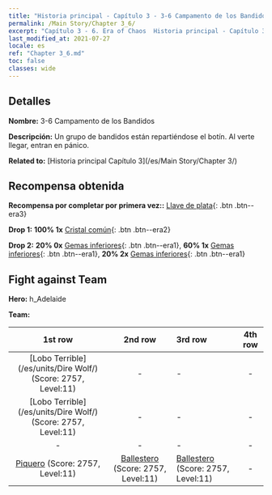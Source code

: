 ```yaml
---
title: "Historia principal - Capítulo 3 - 3-6 Campamento de los Bandidos"
permalink: /Main Story/Chapter 3_6/
excerpt: "Capítulo 3 - 6. Era of Chaos  Historia principal - Capítulo 3_6. 3-6 Campamento de los Bandidos"
last_modified_at: 2021-07-27
locale: es
ref: "Chapter 3_6.md"
toc: false
classes: wide
---
```


## Detalles

 **Nombre:** 3-6 Campamento de los Bandidos

 **Descripción:** Un grupo de bandidos están repartiéndose el botín. Al verte llegar, entran en pánico.

 **Related to:** [Historia principal Capítulo 3](/es/Main Story/Chapter 3/)

## Recompensa obtenida

 **Recompensa por completar por primera vez::** [Llave de plata](/ItemsES/con_693/){: .btn .btn--era3}

 **Drop 1:** **100% 1x** [Cristal común](/ItemsES/mat_11/){: .btn .btn--era2}

 **Drop 2:** **20% 0x** [Gemas inferiores](/ItemsES/mat_4/){: .btn .btn--era1}, **60% 1x** [Gemas inferiores](/ItemsES/mat_4/){: .btn .btn--era1}, **20% 2x** [Gemas inferiores](/ItemsES/mat_4/){: .btn .btn--era1}


## Fight against Team
 **Hero:** h_Adelaide

 **Team:**


  | 1st row | 2nd row | 3rd row | 4th row |
  |:----:|:----:|:----|:----:|
  | [Lobo Terrible](/es/units/Dire Wolf/) (Score: 2757, Level:11)  | - | - | - |
  | [Lobo Terrible](/es/units/Dire Wolf/) (Score: 2757, Level:11)  | - | - | - |
  | - | - | - | - |
  | [Piquero](/es/units/Pikeman/) (Score: 2757, Level:11)  | [Ballestero](/es/units/Marksman/) (Score: 2757, Level:11)  | [Ballestero](/es/units/Marksman/) (Score: 2757, Level:11)  | - |


